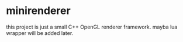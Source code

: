 # minirenderer

this project is just a small C++ OpenGL renderer framework.
mayba lua wrapper will be added later.